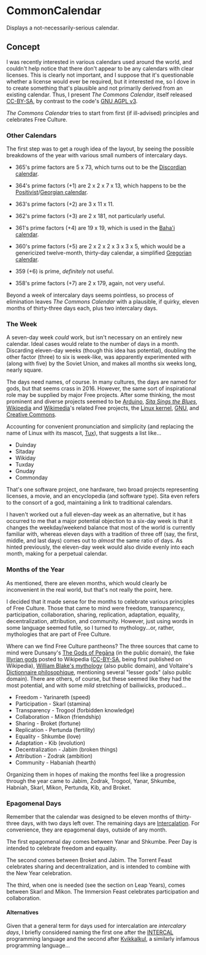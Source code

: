 # CommonCalendar
Displays a not-necessarily-serious calendar.

## Concept

I was recently interested in various calendars used around the world, and couldn't help notice that there don't appear to be any calendars with clear licenses.  This is clearly not important, and I suppose that it's questionable whether a license would ever be required, but it interested me, so I dove in to create something that's plausible and not primarily derived from an existing calendar.  Thus, I present _The Commons Calendar_, itself released [CC-BY-SA](http://creativecommons.org/licenses/by-sa/4.0/legalcode), by contrast to the code's [GNU AGPL v3](https://opensource.org/licenses/agpl-3.0).

_The Commons Calendar_ tries to start from first (if ill-advised) principles and celebrates Free Culture.

### Other Calendars

The first step was to get a rough idea of the layout, by seeing the possible breakdowns of the year with various small numbers of intercalary days.

 - 365's prime factors are 5 x 73, which turns out to be the [Discordian calendar](https://en.wikipedia.org/wiki/Discordian_calendar).
 
 - 364's prime factors (+1) are 2 x 2 x 7 x 13, which happens to be the [Positivist](https://en.wikipedia.org/wiki/Positivist_calendar)/[Georgian calendar](https://en.wikipedia.org/wiki/Hugh_Jones_%28professor%29#Georgian_Calendar_.28Pancronometer.29).

 - 363's prime factors (+2) are 3 x 11 x 11.

 - 362's prime factors (+3) are 2 x 181, not particularly useful.

 - 361's prime factors (+4) are 19 x 19, which is used in the [Baha'i calendar](https://en.wikipedia.org/wiki/Bah%C3%A1'%C3%AD_calendar).

 - 360's prime factors (+5) are 2 x 2 x 2 x 3 x 3 x 5, which would be a genericized twelve-month, thirty-day calendar, a simplified [Gregorian calendar](https://en.wikipedia.org/wiki/Gregorian_calendar).

 - 359 (+6) is prime, _definitely_ not useful.

 - 358's prime factors (+7) are 2 x 179, again, not very useful.

Beyond a week of intercalary days seems pointless, so process of elimination leaves _The Commons Calendar_ with a plausible, if quirky, eleven months of thirty-three days each, plus two intercalary days.

### The Week

A seven-day week _could_ work, but isn't necessary on an entirely new calendar.  Ideal cases would relate to the number of days in a month.  Discarding eleven-day weeks (though this idea has potential), doubling the other factor (three) to six is week-like, was apparently experimented with (along with five) by the Soviet Union, and makes all months six weeks long, nearly square.

The days need names, of course.  In many cultures, the days are named for gods, but that seems crass in 2016.  However, the same sort of inspirational role may be supplied by major Free projects.  After some thinking, the most prominent and diverse projects seemed to be [Arduino](http://www.arduino.cc/), _[Sita Sings the Blues](http://www.sitasingstheblues.com/)_, [Wikipedia](https://en.wikipedia.org/wiki/Main_Page) and [Wikimedia](https://wikimediafoundation.org/wiki/Home)'s related Free projects, the [Linux kernel](https://www.kernel.org/), [GNU](https://gnu.org/), and [Creative Commons](https://creativecommons.org/).

Accounting for convenient pronunciation and simplicity (and replacing the name of Linux with its mascot, [Tux](https://en.wikipedia.org/wiki/Tux)), that suggests a list like...

 - Duinday
 - Sitaday
 - Wikiday
 - Tuxday
 - Gnuday
 - Commonday

That's one software project, one hardware, two broad projects representing licenses, a movie, and an encyclopedia (and software type).  Sita even refers to the consort of a god, maintaining a link to traditional calendars.

I haven't worked out a full eleven-day week as an alternative, but it has occurred to me that a major potential objection to a six-day week is that it changes the weekday/weekend balance that most of the world is currently familiar with, whereas eleven days with a tradition of three off (say, the first, middle, and last days) comes out to _almost_ the same ratio of days.  As hinted previously, the eleven-day week would also divide evenly into each month, making for a perpetual calendar.

### Months of the Year

As mentioned, there are eleven months, which would clearly be inconvenient in the real world, but that's not really the point, here.

I decided that it made sense for the months to celebrate various principles of Free Culture.  Those that came to mind were freedom, transparency, participation, collaboration, sharing, replication, adaptation, equality, decentralization, attribution, and community.  However, just using words in some language seemed futile, so I turned to mythology...or, rather, mythologies that are part of Free Culture.

Where can we find Free Culture pantheons?  The three sources that came to mind were Dunsany's [The Gods of Pegāna](https://en.wikipedia.org/wiki/The_Gods_of_Peg%C4%81na) (in the public domain), the fake [Illyrian gods](https://en.wikipedia.org/w/index.php?title=Paleo-Balkanic_mythology&oldid=192411335) posted to Wikipedia ([CC-BY-SA](https://en.wikipedia.org/wiki/Wikipedia:Text_of_Creative_Commons_Attribution-ShareAlike_3.0_Unported_License), being first published on Wikipedia), [William Blake's mythology](https://en.wikipedia.org/wiki/William_Blake's_mythology) (also public domain), and Voltaire's [Dictionnaire philosophique](https://en.wikipedia.org/wiki/Dictionnaire_philosophique), mentioning several "lesser gods" (also public domain).  There are others, of course, but these seemed like they had the most potential, and with some _mild_ stretching of bailiwicks, produced...

 - Freedom - Yarinareth (speed)
 - Participation - Skarl (stamina)
 - Transparency - Trogool (forbidden knowledge)
 - Collaboration - Mikon (friendship)
 - Sharing - Broket (fortune)
 - Replication - Pertunda (fertility)
 - Equality - Shkumbe (love)
 - Adaptation - Kib (evolution)
 - Decentralization - Jabim (broken things)
 - Attribution - Zodrak (ambition)
 - Community - Habaniah (hearth)

Organizing them in hopes of making the months feel like a progression through the year came to Jabim, Zodrak, Trogool, Yanar, Shkumbe, Habniah, Skarl, Mikon, Pertunda, Kib, and Broket.

### Epagomenal Days

Remember that the calendar was designed to be eleven months of thirty-three days, with two days left over.  The remaining days are [Intercalation](https://en.wikipedia.org/wiki/Intercalation_%28timekeeping%29).  For convenience, they are epagomenal days, outside of any month.

The first epagomenal day comes between Yanar and Shkumbe.  Peer Day is intended to celebrate freedom and equality.

The second comes between Broket and Jabim.  The Torrent Feast celebrates sharing and decentralization, and is intended to combine with the New Year celebration.

The third, when one is needed (see the section on Leap Years), comes between Skarl and Mikon.  The Immersion Feast celebrates participation and collaboration.

#### Alternatives

Given that a general term for days used for intercalation are _intercalary days_, I briefly considered naming the first one after the [INTERCAL](https://en.wikipedia.org/wiki/INTERCAL) programming language and the second after [Kvikkalkul](http://workbench.cadenhead.org/book/homepage24/kvikkalkul/), a similarly infamous programming language...


